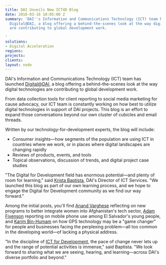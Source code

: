 ```yaml
---
title: DAI Unveils New ICT4D Blog
date: 2016-03-16 18:05:00 Z
summary: 'DAI''s Information and Communications Technology (ICT) team has launched
  Digital@DAI, a blog offering a behind-the-scenes look at the way digital technologies
  are contributing to global development work.

'
solutions:
- Digital Acceleration
regions: 
projects: 
clients: 
layout: node
---
```


DAI's Information and Communications Technology (ICT) team has launched [Digital@DAI][1], a blog offering a behind-the-scenes look at the way digital technologies are contributing to global development work.

From data collection tools for client reporting to social media marketing for cause advocacy, our ICT team is constantly working on how best to utilize digital technologies in support of DAI projects. This blog is an effort to expand those conversations beyond our own cluster of cubicles and email threads.

Written by our technology-for-development experts, the blog will include:

* Consumer insights—how segments of the population are using ICT in countries where we work, or in places where digital landscapes are changing rapidly
* Reviews of products, events, and tools
* Topical observations, discussion of trends, and digital project case studies

"The Digital for Development field has enormous potential—and plenty of room for learning," said [Krista Baptista][2], DAI's Director of ICT Services. "We launched this blog as part of our own learning process, and we hope to engage the Digital for Development community as we find our way forward."

Among the initial posts, you'll find [Anand Varghese][3] reflecting on new programs to better integrate women into Afghanistan's tech sector, [Adam Fivenson][4] reporting on mobile phone use among El Salvador's young people, and [Karim Bin-Humam][5] on how GPS technology may be a "game changer" for people and businesses facing the perplexing problem—all too common in the developing world—of lacking a physical address.

"In the discipline of [ICT for Development][6], the pace of change never lets up and the range of potential activities is immense," said Baptista. "We look forward to sharing what we are seeing, hearing, and learning—across DAI's diverse portfolio and beyond."

[1]: http://dai-global-digital.com/?utm_source=daidotcom
[2]: /who-we-are/our-team/krista-baptista
[3]: /who-we-are/our-team/anand-varghese
[4]: /who-we-are/our-team/adam-fivenson
[5]: /who-we-are/our-team/karim-bin-humam
[6]: /our-work/solutions/digital-acceleration
